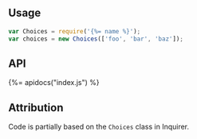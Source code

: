 ## Usage

```js
var Choices = require('{%= name %}');
var choices = new Choices(['foo', 'bar', 'baz']);
```

## API
{%= apidocs("index.js") %}

## Attribution

Code is partially based on the `Choices` class in Inquirer.